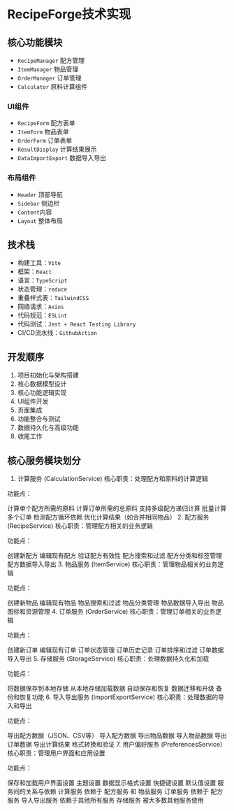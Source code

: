 # RecipeForge技术实现

## 核心功能模块

- `RecipeManager` 配方管理
- `ItemManager` 物品管理
- `OrderManager` 订单管理
- `Calculator` 原料计算组件

### UI组件

- `RecipeForm` 配方表单
- `ItemForm` 物品表单
- `OrderForm` 订单表单
- `ResultDisplay` 计算结果展示
- `DataImportExport` 数据导入导出

### 布局组件

- `Header` 顶部导航
- `Sidebar` 侧边栏
- `Content`内容
- `Layout` 整体布局

## 技术栈

- 构建工具：`Vite`
- 框架：`React`
- 语言：`TypeScript`
- 状态管理：`reduce`
- 重叠样式表：`TailwindCSS`
- 网络请求：`Axios`
- 代码规范：`ESLint`
- 代码测试：`Jest + React Testing Library`
- CI/CD流水线：`GithubAction`

## 开发顺序

1. 项目初始化与架构搭建
2. 核心数据模型设计
3. 核心功能逻辑实现
4. UI组件开发
5. 页面集成
6. 功能整合与测试
7. 数据持久化与高级功能
8. 收尾工作


## 核心服务模块划分
1. 计算服务 (CalculationService)
核心职责：处理配方和原料的计算逻辑

功能点：

计算单个配方所需的原料
计算订单所需的总原料
支持多级配方递归计算
批量计算多个订单
检测配方循环依赖
优化计算结果（如合并相同物品）
2. 配方服务 (RecipeService)
核心职责：管理配方相关的业务逻辑

功能点：

创建新配方
编辑现有配方
验证配方有效性
配方搜索和过滤
配方分类和标签管理
配方数据导入导出
3. 物品服务 (ItemService)
核心职责：管理物品相关的业务逻辑

功能点：

创建新物品
编辑现有物品
物品搜索和过滤
物品分类管理
物品数据导入导出
物品图标和资源管理
4. 订单服务 (OrderService)
核心职责：管理订单相关的业务逻辑

功能点：

创建新订单
编辑现有订单
订单状态管理
订单历史记录
订单排序和过滤
订单数据导入导出
5. 存储服务 (StorageService)
核心职责：处理数据持久化和加载

功能点：

将数据保存到本地存储
从本地存储加载数据
自动保存和恢复
数据迁移和升级
备份和恢复功能
6. 导入导出服务 (ImportExportService)
核心职责：处理数据的导入和导出

功能点：

导出配方数据（JSON、CSV等）
导入配方数据
导出物品数据
导入物品数据
导出订单数据
导出计算结果
格式转换和验证
7. 用户偏好服务 (PreferencesService)
核心职责：管理用户界面和应用设置

功能点：

保存和加载用户界面设置
主题设置
数据显示格式设置
快捷键设置
默认值设置
服务间的关系与依赖
计算服务 依赖于 配方服务 和 物品服务
订单服务 依赖于 配方服务
导入导出服务 依赖于其他所有服务
存储服务 被大多数其他服务使用
